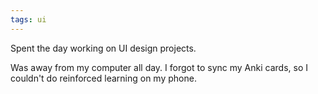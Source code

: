 ```yaml
---
tags: ui
---
```


Spent the day working on UI design projects.

Was away from my computer all day. I forgot to sync my Anki cards, so I couldn't do reinforced learning on my phone. 
